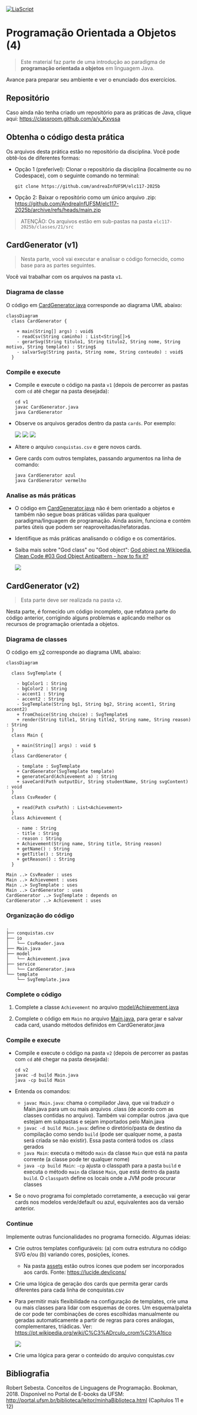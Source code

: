<!--
author:   Andrea Charão

email:    andrea@inf.ufsm.br

version:  0.0.1

language: PT-BR

narrator: Brazilian Portuguese Female

comment:  Material de apoio para a disciplina
          ELC117 - Paradigmas de Programação
          da Universidade Federal de Santa Maria

translation: English  translations/English.md

script:   https://cdn.jsdelivr.net/npm/mermaid@10.5.0/dist/mermaid.min.js



@onload
mermaid.initialize({ startOnLoad: false });
window.CodeRunner = {
    ws: undefined,
    handler: {},
    connected: false,
    error: "",
    url: "",
    firstConnection: true,

    init(url, step = 0) {
        this.url = url
        if (step  >= 10) {
           console.warn("could not establish connection")
           this.error = "could not establish connection to => " + url
           return
        }

        this.ws = new WebSocket(url);

        const self = this
        
        const connectionTimeout = setTimeout(() => {
          self.ws.close();
          console.log("WebSocket connection timed out");
        }, 5000);
        
        
        this.ws.onopen = function () {
            clearTimeout(connectionTimeout);
            self.log("connections established");

            self.connected = true
            
            setInterval(function() {
                self.ws.send("ping")
            }, 15000);
        }
        this.ws.onmessage = function (e) {
            // e.data contains received string.

            let data
            try {
                data = JSON.parse(e.data)
            } catch (e) {
                self.warn("received message could not be handled =>", e.data)
            }
            if (data) {
                self.handler[data.uid](data)
            }
        }
        this.ws.onclose = function () {
            clearTimeout(connectionTimeout);
            self.connected = false
            self.warn("connection closed ... reconnecting")

            setTimeout(function(){
                console.warn("....", step+1)
                self.init(url, step+1)
            }, 1000)
        }
        this.ws.onerror = function (e) {
            clearTimeout(connectionTimeout);
            self.warn("an error has occurred")
        }
    },
    log(...args) {
        window.console.log("CodeRunner:", ...args)
    },
    warn(...args) {
        window.console.warn("CodeRunner:", ...args)
    },
    handle(uid, callback) {
        this.handler[uid] = callback
    },
    send(uid, message, sender=null, restart=false) {
        const self = this
        if (this.connected) {
          message.uid = uid
          this.ws.send(JSON.stringify(message))
        } else if (this.error) {

          if(restart) {
            sender.lia("LIA: terminal")
            this.error = ""
            this.init(this.url)
            setTimeout(function() {
              self.send(uid, message, sender, false)
            }, 2000)

          } else {
            //sender.lia("LIA: wait")
            setTimeout(() => {
              sender.lia(" " + this.error)
              sender.lia(" Maybe reloading fixes the problem ...")
              sender.lia("LIA: stop")
            }, 800)
          }
        } else {
          setTimeout(function() {
            self.send(uid, message, sender, false)
          }, 2000)
          
          if (sender) {
            
            sender.lia("LIA: terminal")
            if (this.firstConnection) {
              this.firstConnection = false
              setTimeout(() => { 
                sender.log("stream", "", [" Waking up execution server ...\n", "This may take up to 30 seconds ...\n", "Please be patient ...\n"])
              }, 100)
            } else {
              sender.log("stream", "", ".")
            }
            sender.lia("LIA: terminal")
          }
        }
    }
}

//window.CodeRunner.init("wss://coderunner.informatik.tu-freiberg.de/")
//window.CodeRunner.init("ws://localhost:4000/")
window.CodeRunner.init("wss://ancient-hollows-41316.herokuapp.com/")
@end


@LIA.java:              @LIA.eval(`["@0.java"]`, `javac @0.java`, `java @0`)
@LIA.c:                 @LIA.eval(`["main.c"]`, `gcc -Wall main.c -o a.out`, `./a.out`)

@LIA.eval:  @LIA.eval_(false,`@0`,@1,@2,@3)

@LIA.evalWithDebug: @LIA.eval_(true,`@0`,@1,@2,@3)


@mermaid: @mermaid_(@uid,```@0```)

@mermaid_
<script run-once="true" modify="false" style="display:block; background: white">
async function draw () {
    const graphDefinition = `@1`;
    const { svg } = await mermaid.render('graphDiv_@0', graphDefinition);
    send.lia("HTML: "+svg);
    send.lia("LIA: stop")
};

draw()
"LIA: wait"
</script>
@end

@mermaid_eval: @mermaid_eval_(@uid)

@mermaid_eval_
<script>
async function draw () {
    const graphDefinition = `@input`;
    const { svg } = await mermaid.render('graphDiv_@0', graphDefinition);
    console.html(svg);
    send.lia("LIA: stop")
};

draw()
"LIA: wait"
</script>
@end

@LIA.eval_
<script>
function random(len=16) {
    let chars = 'ABCDEFGHIJKLMNOPQRSTUVWXYZabcdefghijklmnopqrstuvwxyz0123456789';
    let str = '';
    for (let i = 0; i < len; i++) {
        str += chars.charAt(Math.floor(Math.random() * chars.length));
    }
    return str;
}



const uid = random()
var order = @1
var files = []

var pattern = "@4".trim()

if (pattern.startsWith("\`")){
  pattern = pattern.slice(1,-1)
} else if (pattern.length === 2 && pattern[0] === "@") {
  pattern = null
}

if (order[0])
  files.push([order[0], `@'input(0)`])
if (order[1])
  files.push([order[1], `@'input(1)`])
if (order[2])
  files.push([order[2], `@'input(2)`])
if (order[3])
  files.push([order[3], `@'input(3)`])
if (order[4])
  files.push([order[4], `@'input(4)`])
if (order[5])
  files.push([order[5], `@'input(5)`])
if (order[6])
  files.push([order[6], `@'input(6)`])
if (order[7])
  files.push([order[7], `@'input(7)`])
if (order[8])
  files.push([order[8], `@'input(8)`])
if (order[9])
  files.push([order[9], `@'input(9)`])


send.handle("input", (e) => {
    CodeRunner.send(uid, {stdin: e}, send)
})
send.handle("stop",  (e) => {
    CodeRunner.send(uid, {stop: true}, send)
});


CodeRunner.handle(uid, function (msg) {
    switch (msg.service) {
        case 'data': {
            if (msg.ok) {
                CodeRunner.send(uid, {compile: @2}, send)
            }
            else {
                send.lia("LIA: stop")
            }
            break;
        }
        case 'compile': {
            if (msg.ok) {
                if (msg.message) {
                    if (msg.problems.length)
                        console.warn(msg.message);
                    else
                        console.log(msg.message);
                }

                send.lia("LIA: terminal")
                CodeRunner.send(uid, {exec: @3, filter: pattern})

                if(!@0) {
                  console.clear()
                }
            } else {
                send.lia(msg.message, msg.problems, false)
                send.lia("LIA: stop")
            }
            break;
        }
        case 'stdout': {
            if (msg.ok)
                console.stream(msg.data)
            else
                console.error(msg.data);
            break;
        }

        case 'stop': {
            if (msg.error) {
                console.error(msg.error);
            }

            if (msg.images) {
                for(let i = 0; i < msg.images.length; i++) {
                    console.html("<hr/>", msg.images[i].file)
                    console.html("<img title='" + msg.images[i].file + "' src='" + msg.images[i].data + "' onclick='window.LIA.img.click(\"" + msg.images[i].data + "\")'>")
                }
            }

            if (msg.videos) {
                for(let i = 0; i < msg.videos.length; i++) {
                    console.html("<hr/>", msg.videos[i].file)
                    console.html("<video controls style='width:100%' title='" + msg.videos[i].file + "' src='" + msg.videos[i].data + "'></video>")
                }
            }

            if (msg.files) {
                let str = "<hr/>"
                for(let i = 0; i < msg.files.length; i++) {
                    str += `<a href='data:application/octet-stream${msg.files[i].data}' download="${msg.files[i].file}">${msg.files[i].file}</a> `
                }

                console.html(str)
            }

            window.console.warn(msg)

            send.lia("LIA: stop")
            break;
        }

        default:
            console.log(msg)
            break;
    }
})


CodeRunner.send(
    uid, { "data": files }, send, true
);

"LIA: wait"
</script>
@end

-->

<!--
nvm use v14.21.1
liascript-devserver --input README.md --port 3001 --live
-->



[![LiaScript](https://raw.githubusercontent.com/LiaScript/LiaScript/master/badges/course.svg)](https://liascript.github.io/course/?https://raw.githubusercontent.com/AndreaInfUFSM/elc117-2025b/main/classes/21/README.md)


# Programação Orientada a Objetos (4)




> Este material faz parte de uma introdução ao paradigma de **programação orientada a objetos** em linguagem Java.


Avance para preparar seu ambiente e ver o enunciado dos exercícios.


## Repositório

Caso ainda não tenha criado um repositório para as práticas de Java, clique aqui: https://classroom.github.com/a/y_Kxvssa


## Obtenha o código desta prática

Os arquivos desta prática estão no repositório da disciplina. Você pode obtê-los de diferentes formas:

- Opção 1 (preferível): Clonar o repositório da disciplina (localmente ou no Codespace), com o seguinte comando no terminal:

  ```
  git clone https://github.com/andreaInfUFSM/elc117-2025b
  ```

- Opção 2: Baixar o repositório como um único arquivo .zip: https://github.com/AndreaInfUFSM/elc117-2025b/archive/refs/heads/main.zip


> ATENÇÃO: Os arquivos estão em sub-pastas na pasta `elc117-2025b/classes/21/src`


## CardGenerator (v1)

> Nesta parte, você vai executar e analisar o código fornecido, como base para as partes seguintes. 

Você vai trabalhar com os arquivos na pasta `v1`. 

### Diagrama de classe

O código em [CardGenerator.java](src/v1/CardGenerator.java) corresponde ao diagrama UML abaixo:


```mermaid @mermaid
classDiagram
  class CardGenerator {

    + main(String[] args) : void$ 
    - readCsv(String caminho) : List<String[]>$ 
    - gerarSvg(String titulo1, String titulo2, String nome, String motivo, String template) : String$ 
    - salvarSvg(String pasta, String nome, String conteudo) : void$ 
  }
```



### Compile e execute


- Compile e execute o código na pasta `v1` (depois de percorrer as pastas com `cd` até chegar na pasta desejada):


  ```
  cd v1
  javac CardGenerator.java
  java CardGenerator
  ```

- Observe os arquivos gerados dentro da pasta `cards`. Por exemplo:

  ![](src/v1/cards/Alice.svg)
  ![](src/v1/cards/Breno.svg)
  ![](src/v1/cards/Carla.svg)
  

- Altere o arquivo `conquistas.csv` e gere novos cards.

- Gere cards com outros templates, passando argumentos na linha de comando:

  ```   
  java CardGenerator azul
  java CardGenerator vermelho
  ```

### Analise as más práticas


- O código em [CardGenerator.java](src/v1/CardGenerator.java) não é bem orientado a objetos e também não segue boas práticas válidas para qualquer paradigma/linguagem de programação. Ainda assim, funciona e contém partes úteis que podem ser reaproveitadas/refatoradas.

- Identifique as más práticas analisando o código e os comentários.

- Saiba mais sobre "God class" ou "God object": [God object na Wikipedia](https://en.wikipedia.org/wiki/God_object), [Clean Code #03 God Object Antipattern - how to fix it?](https://www.youtube.com/watch?v=11vTR7L8zi4)

  ![](img/godclass_x_godzilla.png)



## CardGenerator (v2)

> Esta parte deve ser realizada na pasta `v2`.

Nesta parte, é fornecido um código incompleto, que refatora parte do código anterior, corrigindo alguns problemas e aplicando melhor os recursos de programação orientada a objetos.




### Diagrama de classes

O código em [v2](src/v2/) corresponde ao diagrama UML abaixo:



```mermaid @mermaid
classDiagram

  class SvgTemplate {

    - bgColor1 : String
    - bgColor2 : String
    - accent1 : String
    - accent2 : String
    - SvgTemplate(String bg1, String bg2, String accent1, String accent2)
    + fromChoice(String choice) : SvgTemplate$ 
    + render(String title1, String title2, String name, String reason) : String
  }
  class Main {

    + main(String[] args) : void $ 
  }
  class CardGenerator {

    - template : SvgTemplate
    + CardGenerator(SvgTemplate template)
    + generateCard(Achievement a) : String
    + saveCard(Path outputDir, String studentName, String svgContent) : void
  }
  class CsvReader {

    + read(Path csvPath) : List<Achievement>
  }
  class Achievement {

    - name : String
    - title : String
    - reason : String
    + Achievement(String name, String title, String reason)
    + getName() : String
    + getTitle() : String
    + getReason() : String
  }

Main ..> CsvReader : uses
Main ..> Achievement : uses
Main ..> SvgTemplate : uses
Main ..> CardGenerator : uses
CardGenerator ..> SvgTemplate : depends on
CardGenerator ..> Achievement : uses
```


### Organização do código

```
.
├── conquistas.csv
├── io
│   └── CsvReader.java
├── Main.java
├── model
│   └── Achievement.java
├── service
│   └── CardGenerator.java
└── template
    └── SvgTemplate.java
```

### Complete o código

1. Complete a classe `Achievement` no arquivo [model/Achievement.java](src/v2/model/Achievement.java)

2. Complete o código em `Main` no arquivo [Main.java](src/v2/Main.java), para gerar e salvar cada card, usando métodos definidos em CardGenerator.java





### Compile e execute


- Compile e execute o código na pasta `v2` (depois de percorrer as pastas com `cd` até chegar na pasta desejada):


  ```
  cd v2
  javac -d build Main.java
  java -cp build Main
  ```

- Entenda os comandos:

  - `javac Main.java`: chama o compilador Java, que vai traduzir o Main.java para um ou mais arquivos .class (de acordo com as classes contidas no arquivo). Também vai compilar outros .java que estejam em subpastas e sejam importados pelo Main.java
  - `javac -d build Main.java`: define o diretório/pasta de destino da compilação como sendo `build` (pode ser qualquer nome, a pasta será criada se não existir). Essa pasta conterá todos os .class gerados
  - `java Main`: executa o método `main` da classe `Main` que está na pasta corrente (a classe pode ter qualquer nome)
  - `java -cp build Main`: `-cp` ajusta o classpath para a pasta `build` e executa o método `main` da classe `Main`, que está dentro da pasta `build`. O `classpath` define os locais onde a JVM pode procurar classes

  
- Se o novo programa foi completado corretamente, a execução vai gerar cards nos modelos verde/default ou azul, equivalentes aos da versão anterior.

### Continue

Implemente outras funcionalidades no programa fornecido. Algumas ideias:

- Crie outros templates configuráveis: (a) com outra estrutura no código SVG e/ou (b) variando cores, posições, ícones. 

  - Na pasta [assets](https://github.com/AndreaInfUFSM/elc117-2025b/tree/main/classes/21/src/assets) estão outros ícones que podem ser incorporados aos cards. Fonte: https://lucide.dev/icons/

- Crie uma lógica de geração dos cards que permita gerar cards diferentes para cada linha de conquistas.csv

- Para permitir mais flexibilidade na configuração de templates, crie uma ou mais classes para lidar com esquemas de cores. Um esquema/paleta de cor pode ter combinações de cores escolhidas manualmente ou geradas automaticamente a partir de regras para cores análogas, complementares, triádicas. Ver: https://pt.wikipedia.org/wiki/C%C3%ADrculo_crom%C3%A1tico

  ![](https://upload.wikimedia.org/wikipedia/commons/9/99/Combinacao_harmonica_das_cores.jpg)

- Crie uma lógica para gerar o conteúdo do arquivo conquistas.csv

## Bibliografia


Robert Sebesta. Conceitos de Linguagens de Programação. Bookman, 2018. Disponível no Portal de E-books da UFSM: http://portal.ufsm.br/biblioteca/leitor/minhaBiblioteca.html (Capítulos 11 e 12)
